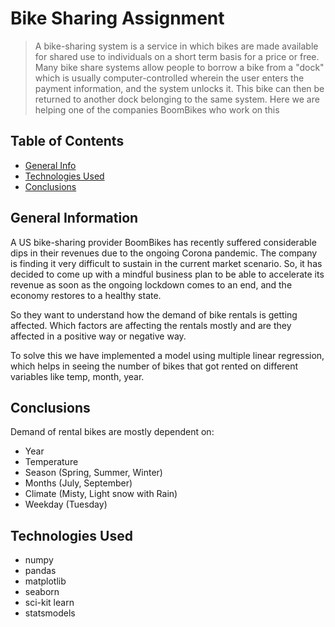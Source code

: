 # Bike Sharing Assignment
> A bike-sharing system is a service in which bikes are made available for shared use to individuals on a short term basis for a price or free. Many bike share systems allow people to borrow a bike from a "dock" which is usually computer-controlled wherein the user enters the payment information, and the system unlocks it. This bike can then be returned to another dock belonging to the same system. Here we are helping one of the companies BoomBikes who work on this


## Table of Contents
* [General Info](#general-information)
* [Technologies Used](#technologies-used)
* [Conclusions](#conclusions)


## General Information
A US bike-sharing provider BoomBikes has recently suffered considerable dips in their revenues due to the ongoing Corona pandemic. The company is finding it very difficult to sustain in the current market scenario. So, it has decided to come up with a mindful business plan to be able to accelerate its revenue as soon as the ongoing lockdown comes to an end, and the economy restores to a healthy state.

So they want to understand how the demand of bike rentals is getting affected. Which factors are affecting the rentals mostly and are they affected in a positive way or negative way.

To solve this we have implemented a model using multiple linear regression, which helps in seeing the number of bikes that got rented on different variables like temp, month, year.


## Conclusions
Demand of rental bikes are mostly dependent on:
-  Year
-  Temperature
-  Season (Spring, Summer, Winter)
-  Months (July, September)
-  Climate (Misty, Light snow with Rain)
-  Weekday (Tuesday)


## Technologies Used
- numpy
- pandas
- matplotlib
- seaborn
- sci-kit learn
- statsmodels
